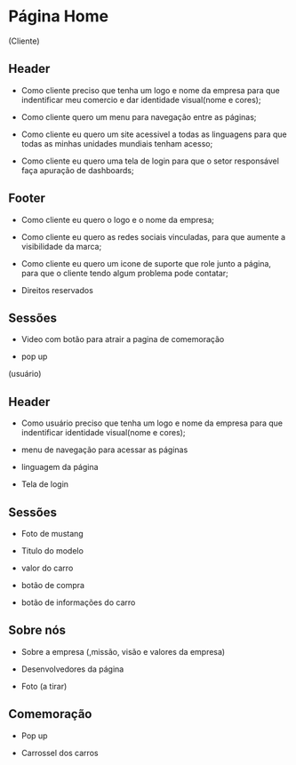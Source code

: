 # Página Home


(Cliente)
## Header

- Como cliente preciso que tenha um logo e nome da empresa para que indentificar meu comercio e dar identidade visual(nome e cores);

- Como cliente quero um menu para navegação entre as páginas;

- Como cliente eu quero um site acessivel a todas as linguagens para que todas as minhas unidades mundiais tenham acesso;

- Como cliente eu quero uma tela de login para que o setor responsável faça apuração de dashboards;


## Footer

- Como cliente eu quero o logo e o nome da empresa;

- Como cliente eu quero as redes sociais vinculadas, para que aumente a visibilidade da marca;

- Como cliente eu quero um icone de suporte que role junto a página, para que o cliente tendo algum problema pode contatar;

- Direitos reservados

## Sessões

- Video com botão para atrair a pagina de comemoração

- pop up 

(usuário)

## Header

- Como usuário preciso que tenha um logo e nome da empresa para que indentificar identidade visual(nome e cores);

- menu de navegação para acessar as páginas

- linguagem da página

- Tela de login



## Sessões

- Foto de mustang 

- Titulo do modelo

- valor do carro

- botão de compra

- botão de informações do carro

## Sobre nós

- Sobre a empresa (,missão, visão e valores da empresa)

- Desenvolvedores da página

- Foto (a tirar)


## Comemoração 

- Pop up

- Carrossel dos carros